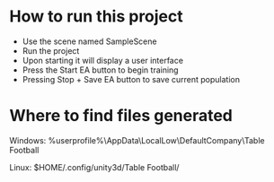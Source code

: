 # How to run this project

* Use the scene named SampleScene
* Run the project
* Upon starting it will display a user interface
* Press the Start EA button to begin training
* Pressing Stop + Save EA button to save current population
  
# Where to find files generated

Windows: %userprofile%\AppData\LocalLow\DefaultCompany\Table Football

Linux: $HOME/.config/unity3d/Table Football/